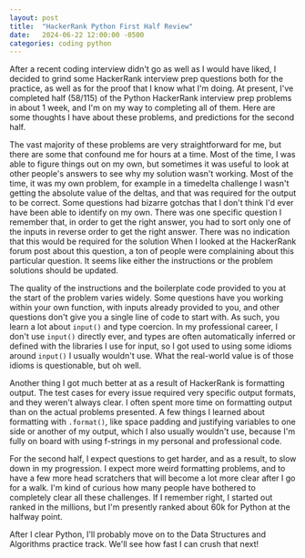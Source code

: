 ```yaml
---
layout: post
title:  "HackerRank Python First Half Review"
date:   2024-06-22 12:00:00 -0500
categories: coding python
---
```

After a recent coding interview didn't go as well as I would have liked, I decided to grind some HackerRank interview prep questions both for the practice, as well as for the proof that I know what I'm doing. At present, I've completed half (58/115) of the Python HackerRank interview prep problems in about 1 week, and I'm on my way to completing all of them. Here are some thoughts I have about these problems, and predictions for the second half.

The vast majority of these problems are very straightforward for me, but there are some that confound me for hours at a time. Most of the time, I was able to figure things out on my own, but sometimes it was useful to look at other people's answers to see why my solution wasn't working. Most of the time, it was my own problem, for example in a timedelta challenge I wasn't getting the absolute value of the deltas, and that was required for the output to be correct. Some questions had bizarre gotchas that I don't think I'd ever have been able to identify on my own. There was one specific question I remember that, in order to get the right answer, you had to sort only one of the inputs in reverse order to get the right answer. There was no indication that this would be required for the solution When I looked at the HackerRank forum post about this question, a ton of people were complaining about this particular question. It seems like either the instructions or the problem solutions should be updated.

The quality of the instructions and the boilerplate code provided to you at the start of the problem varies widely. Some questions have you working within your own function, with inputs already provided to you, and other questions don't give you a single line of code to start with. As such, you learn a lot about `input()` and type coercion. In my professional career, I don't use `input()` directly ever, and types are often automatically inferred or defined with the libraries I use for input, so I got used to using some idioms around `input()` I usually wouldn't use. What the real-world value is of those idioms is questionable, but oh well.

Another thing I got much better at as a result of HackerRank is formatting output. The test cases for every issue required very specific output formats, and they weren't always clear. I often spent more time on formatting output than on the actual problems presented. A few things I learned about formatting with `.format()`, like space padding and justifying variables to one side or another of my output, which I also usually wouldn't use, because I'm fully on board with using f-strings in my personal and professional code.

For the second half, I expect questions to get harder, and as a result, to slow down in my progression. I expect more weird formatting problems, and to have a few more head scratchers that will become a lot more clear after I go for a walk. I'm kind of curious how many people have bothered to completely clear all these challenges. If I remember right, I started out ranked in the millions, but I'm presently ranked about 60k for Python at the halfway point.

After I clear Python, I'll probably move on to the Data Structures and Algorithms practice track. We'll see how fast I can crush that next!
